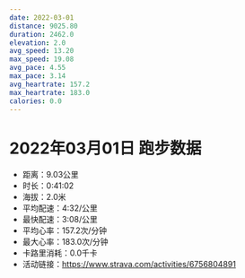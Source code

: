```yaml
---
date: 2022-03-01
distance: 9025.80
duration: 2462.0
elevation: 2.0
avg_speed: 13.20
max_speed: 19.08
avg_pace: 4.55
max_pace: 3.14
avg_heartrate: 157.2
max_heartrate: 183.0
calories: 0.0
---
```


# 2022年03月01日 跑步数据

- 距离：9.03公里
- 时长：0:41:02
- 海拔：2.0米
- 平均配速：4:32/公里
- 最快配速：3:08/公里
- 平均心率：157.2次/分钟
- 最大心率：183.0次/分钟
- 卡路里消耗：0.0千卡
- 活动链接：https://www.strava.com/activities/6756804891
